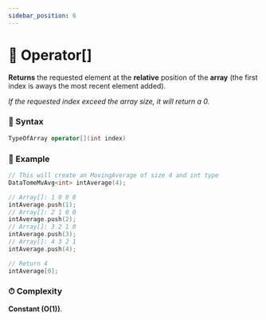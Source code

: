 ```yaml
---
sidebar_position: 6
---
```


# 📍 Operator[]

**Returns** the requested element at the **relative** position of the **array** (the first index is aways the most recent element added).

_If the requested index exceed the array size, it will return a 0._

### 📝 Syntax

```cpp
TypeOfArray operator[](int index)
```

### 🔮 Example

```cpp
// This will create an MovingAverage of size 4 and int type
DataTomeMvAvg<int> intAverage(4);

// Array[]: 1 0 0 0
intAverage.push(1);
// Array[]: 2 1 0 0
intAverage.push(2);
// Array[]: 3 2 1 0
intAverage.push(3);
// Array[]: 4 3 2 1
intAverage.push(4);

// Return 4
intAverage[0];
```

### ⏱ Complexity

**Constant (O(1))**.

